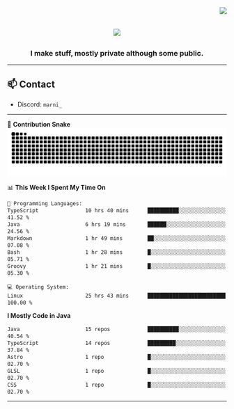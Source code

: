 <img align="right" src="https://komarev.com/ghpvc/?username=itzmarni&label=Profile%20views&color=0e75b6&style=flat">

<h1 align="center">
  <a href="https://git.io/typing-svg">
    <img src="https://readme-typing-svg.herokuapp.com/?lines=Hi+👋,+I'm+Marni!;&center=true&size=30">
  </a>
</h1>
<h3 align="center">I make stuff, mostly private although some public.</h3>

---

## 📫 Contact

- Discord: `marni_`

---

🐍 **Contribution Snake**
<picture>
  <source media="(prefers-color-scheme: dark)" srcset="https://github.com/ItzMarni/ItzMarni/blob/output/github-contribution-grid-snake-dark.svg" />
  <source media="(prefers-color-scheme: light)" srcset="https://github.com/ItzMarni/ItzMarni/blob/output/github-contribution-grid-snake.svg" />
  <img alt="github-snake" src="https://github.com/ItzMarni/ItzMarni/blob/output/github-contribution-grid-snake-dark.svg" />
</picture>

<!--START_SECTION:waka-->
📊 **This Week I Spent My Time On** 

```text
💬 Programming Languages: 
TypeScript               10 hrs 40 mins      ██████████░░░░░░░░░░░░░░░   41.52 % 
Java                     6 hrs 19 mins       ██████░░░░░░░░░░░░░░░░░░░   24.56 % 
Markdown                 1 hr 49 mins        ██░░░░░░░░░░░░░░░░░░░░░░░   07.08 % 
Bash                     1 hr 28 mins        █░░░░░░░░░░░░░░░░░░░░░░░░   05.71 % 
Groovy                   1 hr 21 mins        █░░░░░░░░░░░░░░░░░░░░░░░░   05.30 % 

💻 Operating System: 
Linux                    25 hrs 43 mins      █████████████████████████   100.00 % 
```

**I Mostly Code in Java** 

```text
Java                     15 repos            ██████████░░░░░░░░░░░░░░░   40.54 % 
TypeScript               14 repos            █████████░░░░░░░░░░░░░░░░   37.84 % 
Astro                    1 repo              █░░░░░░░░░░░░░░░░░░░░░░░░   02.70 % 
GLSL                     1 repo              █░░░░░░░░░░░░░░░░░░░░░░░░   02.70 % 
CSS                      1 repo              █░░░░░░░░░░░░░░░░░░░░░░░░   02.70 % 
```




<!--END_SECTION:waka-->

-------
